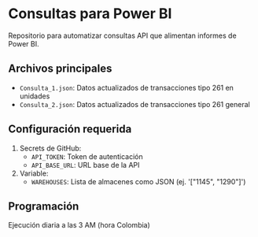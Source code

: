 # Consultas para Power BI

Repositorio para automatizar consultas API que alimentan informes de Power BI.

## Archivos principales
- `Consulta_1.json`: Datos actualizados de transacciones tipo 261 en unidades
- `Consulta_2.json`: Datos actualizados de transacciones tipo 261 general

## Configuración requerida
1. Secrets de GitHub:
   - `API_TOKEN`: Token de autenticación
   - `API_BASE_URL`: URL base de la API
2. Variable:
   - `WAREHOUSES`: Lista de almacenes como JSON (ej. '["1145", "1290"]')

## Programación
Ejecución diaria a las 3 AM (hora Colombia)
